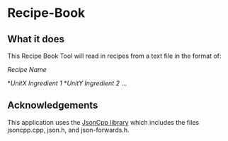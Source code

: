 # Recipe-Book
## What it does

This Recipe Book Tool will read in recipes from a text file in the format of:

_Recipe Name_

*_UnitX Ingredient 1_
*_UnitY Ingredient 2_
...


## Acknowledgements

This application uses the [JsonCpp library](https://github.com/open-source-parsers/jsoncpp) which includes the files jsoncpp.cpp, json.h, and json-forwards.h. 
